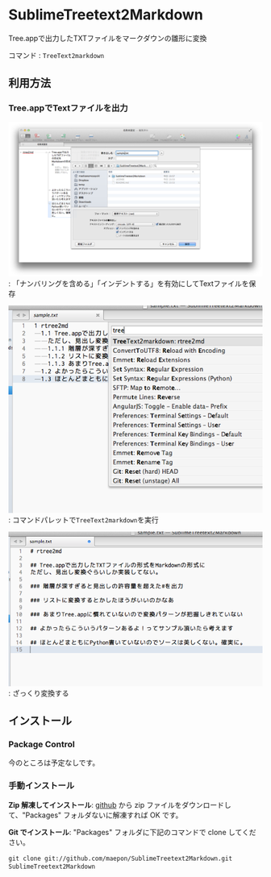 SublimeTreetext2Markdown
========================

Tree.appで出力したTXTファイルをマークダウンの雛形に変換

コマンド
: ```TreeText2markdown```

## 利用方法

### Tree.appでTextファイルを出力

![STEP1](./step1.png)
: 「ナンバリングを含める」「インデントする」を有効にしてTextファイルを保存

![STEP2](./step2.png)
: コマンドパレットで```TreeText2markdown```を実行

![STEP3](./step3.png)
: ざっくり変換する


## インストール

### Package Control

今のところは予定なしです。

### 手動インストール

**Zip 解凍してインストール**: [github](https://github.com/maepon/SublimeTreetext2Markdown) から zip ファイルをダウンロードして、"Packages" フォルダないに解凍すれば OK です。

**Git でインストール**: "Packages" フォルダに下記のコマンドで clone してください。

    git clone git://github.com/maepon/SublimeTreetext2Markdown.git SublimeTreetext2Markdown

